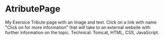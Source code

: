 # AtributePage
My Exersice
Tribute page with an image and text.
Click on a link with name "Click on for more information" that will take to an external website with further information on the topic.
Technical: Tomcat, HTML, CSS, JavaScript.
